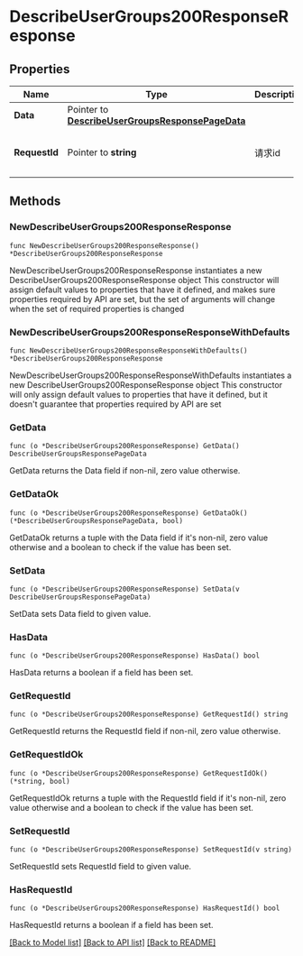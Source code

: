 # DescribeUserGroups200ResponseResponse

## Properties

Name | Type | Description | Notes
------------ | ------------- | ------------- | -------------
**Data** | Pointer to [**DescribeUserGroupsResponsePageData**](DescribeUserGroupsResponsePageData.md) |  | [optional] 
**RequestId** | Pointer to **string** | 请求id | [optional] [default to "xxxxx"]

## Methods

### NewDescribeUserGroups200ResponseResponse

`func NewDescribeUserGroups200ResponseResponse() *DescribeUserGroups200ResponseResponse`

NewDescribeUserGroups200ResponseResponse instantiates a new DescribeUserGroups200ResponseResponse object
This constructor will assign default values to properties that have it defined,
and makes sure properties required by API are set, but the set of arguments
will change when the set of required properties is changed

### NewDescribeUserGroups200ResponseResponseWithDefaults

`func NewDescribeUserGroups200ResponseResponseWithDefaults() *DescribeUserGroups200ResponseResponse`

NewDescribeUserGroups200ResponseResponseWithDefaults instantiates a new DescribeUserGroups200ResponseResponse object
This constructor will only assign default values to properties that have it defined,
but it doesn't guarantee that properties required by API are set

### GetData

`func (o *DescribeUserGroups200ResponseResponse) GetData() DescribeUserGroupsResponsePageData`

GetData returns the Data field if non-nil, zero value otherwise.

### GetDataOk

`func (o *DescribeUserGroups200ResponseResponse) GetDataOk() (*DescribeUserGroupsResponsePageData, bool)`

GetDataOk returns a tuple with the Data field if it's non-nil, zero value otherwise
and a boolean to check if the value has been set.

### SetData

`func (o *DescribeUserGroups200ResponseResponse) SetData(v DescribeUserGroupsResponsePageData)`

SetData sets Data field to given value.

### HasData

`func (o *DescribeUserGroups200ResponseResponse) HasData() bool`

HasData returns a boolean if a field has been set.

### GetRequestId

`func (o *DescribeUserGroups200ResponseResponse) GetRequestId() string`

GetRequestId returns the RequestId field if non-nil, zero value otherwise.

### GetRequestIdOk

`func (o *DescribeUserGroups200ResponseResponse) GetRequestIdOk() (*string, bool)`

GetRequestIdOk returns a tuple with the RequestId field if it's non-nil, zero value otherwise
and a boolean to check if the value has been set.

### SetRequestId

`func (o *DescribeUserGroups200ResponseResponse) SetRequestId(v string)`

SetRequestId sets RequestId field to given value.

### HasRequestId

`func (o *DescribeUserGroups200ResponseResponse) HasRequestId() bool`

HasRequestId returns a boolean if a field has been set.


[[Back to Model list]](../README.md#documentation-for-models) [[Back to API list]](../README.md#documentation-for-api-endpoints) [[Back to README]](../README.md)


